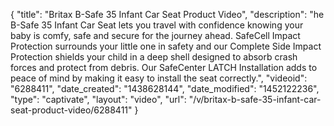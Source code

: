 {
    "title": "Britax B-Safe 35 Infant Car Seat Product Video",
    "description": "he B-Safe 35 Infant Car Seat lets you travel with confidence knowing your baby is comfy, safe and secure for the journey ahead. SafeCell Impact Protection surrounds your little one in safety and our Complete Side Impact Protection shields your child in a deep shell designed to absorb crash forces and protect from debris. Our SafeCenter LATCH Installation adds to peace of mind by making it easy to install the seat correctly.",
    "videoid": "6288411",
    "date_created": "1438628144",
    "date_modified": "1452122236",
    "type": "captivate",
    "layout": "video",
    "url": "\/v\/britax-b-safe-35-infant-car-seat-product-video\/6288411"
}